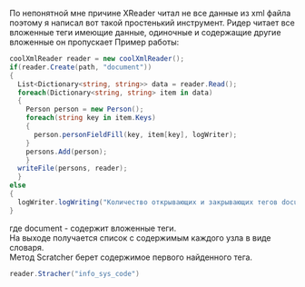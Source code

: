 По непонятной мне причине XReader читал не все данные из xml файла поэтому я написал вот такой простенький инструмент. 
Ридер читает все вложенные теги имеющие данные, одиночные и содержащие другие вложенные он пропускает
Пример работы:
```C#
coolXmlReader reader = new coolXmlReader();
if(reader.Create(path, "document"))
{
  List<Dictionary<string, string>> data = reader.Read();
  foreach(Dictionary<string, string> item in data)
  {
    Person person = new Person();
    foreach(string key in item.Keys)
    {
      person.personFieldFill(key, item[key], logWriter);
    }
    persons.Add(person);
    }
  writeFile(persons, reader);
  }
else
{
  logWriter.logWriting("Количество открывающих и закрывающих тегов document не одинаково");
}
```
где document - содержит вложенные теги.  
На выходе получается список с содержимым каждого узла в виде словаря.  
Метод Scratcher берет содержимое первого найденного тега.
```C#
reader.Stracher("info_sys_code")
```
